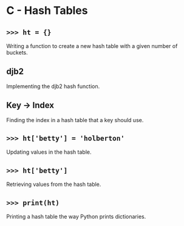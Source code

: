 # C - Hash Tables

## `>>> ht = {}`
Writing a function to create a new hash table with a given number of buckets.

## djb2
Implementing the djb2 hash function.

## Key -> Index
Finding the index in a hash table that a key should use.

## `>>> ht['betty'] = 'holberton'`
Updating values in the hash table.

## `>>> ht['betty']`
Retrieving values from the hash table.

## `>>> print(ht)`
Printing a hash table the way Python prints dictionaries.
